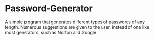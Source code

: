 # Password-Generator

A simple program that generates different types of passwords of any length. Numerous suggestions are given to the user, instead of one like most generators, such as Norton and Google.
